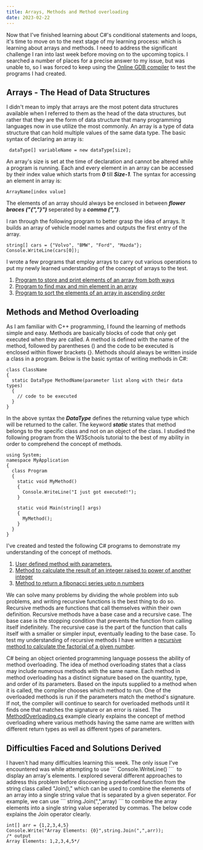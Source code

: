 ```yaml
---
title: Arrays, Methods and Method overloading
date: 2023-02-22
---
```


Now that I've finished learning about C#'s conditional statements and loops, it's time to move on to the next stage of my learning process: which is learning about arrays and methods. I need to address the significant challenge I ran into last week before moving on to the upcoming topics. I searched a number of places for a precise answer to my issue, but was unable to, so I was forced to keep using the <a href="https://www.onlinegdb.com">Online GDB compiler</a> to test the programs I had created.

<h2>Arrays - The Head of Data Structures</h2>
I didn't mean to imply that arrays are the most potent data structures available when I referred to them as the head of the data structures, but rather that they are the form of data structure that many programming languages now in use utilize the most commonly. An array is a type of data structure that can hold multiple values of the same data type. The basic syntax of declaring an array is:

``` dataType[] variableName = new dataType[size];```

An array's size is set at the time of declaration and cannot be altered while a program is running. Each and every element in an array can be accessed by their index value which starts from ***0*** till ***Size-1***. The syntax for accessing an element in array is: 

``` ArrayName[index value] ```

The elements of an array should always be enclosed in between ***flower braces ("{","}")*** seperated by a ***comma (",")***. 

I ran through the following program to better grasp the idea of arrays. It builds an array of vehicle model names and outputs the first entry of the array.

```
string[] cars = {"Volvo", "BMW", "Ford", "Mazda"};
Console.WriteLine(cars[0]);
```

I wrote a few programs that employ arrays to carry out various operations to put my newly learned understanding of the concept of arrays to the test.

1. <a href="https://github.com/sreenivas98/Learning_Journey/blob/main/CodePractice/Arrays/W3rArrayQ1.cs">Program to store and print elements of an array from both ways</a>
2. <a href="https://github.com/sreenivas98/Learning_Journey/blob/main/CodePractice/Arrays/MaxMinArray.cs">Program to find max and min element in an array</a>
3. <a href="https://github.com/sreenivas98/Learning_Journey/blob/main/CodePractice/Arrays/ArraySort.cs">Program to sort the elements of an array in ascending order</a>


<h2>Methods and Method Overloading</h2>

As I am familiar with C++ programming, I found the learning of methods simple and easy. Methods are basically blocks of code that only get executed when they are called. A method is defined with the name of the method, followed by parentheses () and the code to be executed is enclosed within flower brackets {}. Methods should always be written inside a class in a program. Below is the basic syntax of writing methods in C#: 

```
class ClassName
{
  static DataType MethodName(parameter list along with their data types) 
  {
    // code to be executed
  }
}
```

In the above syntax the ***DataType*** defines the returning value type which will be returned to the caller. The keyword ***static*** states that method belongs to the specific class and not on an object of the class. I studied the following program from the W3Schools tutorial to the best of my ability in order to comprehend the concept of methods.

```
using System;
namespace MyApplication
{
  class Program
  {
    static void MyMethod()
    {
      Console.WriteLine("I just got executed!");
    }

    static void Main(string[] args)
    {
      MyMethod();
    }
  }
}
```

I've created and tested the following C# programs to demonstrate my understanding of the concept of methods.

1. <a href="https://github.com/sreenivas98/Learning_Journey/blob/main/CodePractice/Methods/MethodsExample.cs">User defined method with parameters.</a>
2. <a href="https://github.com/sreenivas98/Learning_Journey/blob/main/CodePractice/Methods/PowerMethod.cs">Method to calculate the result of an integer raised to power of another integer</a>
3. <a href="https://github.com/sreenivas98/Learning_Journey/blob/main/CodePractice/Methods/FibonacciSeries.cs">Method to return a fibonacci series upto n numbers</a>

We can solve many problems by dividing the whole problem into sub problems, and writing recursive functions is the best thing to do so. Recursive methods are functions that call themselves within their own definition. Recursive methods have a base case and a recursive case. The base case is the stopping condition that prevents the function from calling itself indefinitely. The recursive case is the part of the function that calls itself with a smaller or simpler input, eventually leading to the base case. To test my understanding of recursive methods I have written a <a href="https://github.com/sreenivas98/Learning_Journey/blob/main/CodePractice/Methods/RecursiveFactorial.cs">recursive method to calculate the factorial of a given number</a>.

C# being an object oriented programming language possess the ability of method overloading. The idea of method overloading states that a class may include numerous methods with the same name. Each method in method overloading has a distinct signature based on the quantity, type, and order of its parameters. Based on the inputs supplied to a method when it is called, the compiler chooses which method to run. One of the overloaded methods is run if the parameters match the method's signature. If not, the compiler will continue to search for overloaded methods until it finds one that matches the signature or an error is raised. The <a href="https://github.com/sreenivas98/Learning_Journey/blob/main/CodePractice/Methods/MethodOverloading.cs">MethodOverloading.cs</a> example clearly explains the concept of method overloading where various methods having the same name are written with different return types as well as different types of parameters.

<h2>Difficulties Faced and Solutions Derived</h2>
I haven't had many difficulties learning this week. The only issue I've encountered was while attempting to use 
``` Console.WriteLine() ``` 
to display an array's elements. I explored several different approaches to address this problem before discovering a predefined function from the string class called "Join()," which can be used to combine the elements of an array into a single string value that is separated by a given seperator. For example, we can use
``` string.Join(",",array) ``` 
to combine the array elements into a single string value seperated by commas. The below code explains the Join operator clearly.

```
int[] arr = {1,2,3,4,5}
Console.Write("Array Elements: {0}",string.Join(",",arr));
/* output
Array Elements: 1,2,3,4,5*/
```
